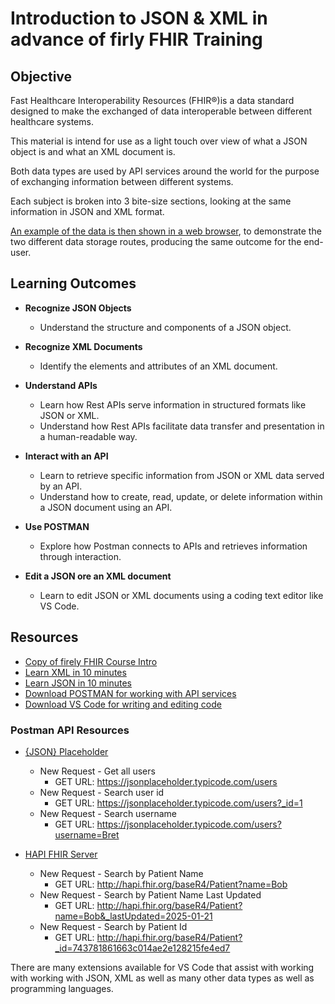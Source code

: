 # Introduction to JSON & XML in advance of firly FHIR Training

## Objective

Fast Healthcare Interoperability Resources (FHIR®)is a data standard designed to make the exchanged of data interoperable between different healthcare systems.

This material is intend for use as a light touch over view of what a JSON object is and what an XML document is.

Both data types are used by API services around the world for the purpose of exchanging information between different systems.

Each subject is broken into 3 bite-size sections, looking at the same information in JSON and XML format.

[An example of the data is then shown in a web browser](https://ddeveloper72.github.io/JSON-XML_intro/), to demonstrate the two different data storage routes, producing the same outcome for the end-user.

## Learning Outcomes

- **Recognize JSON Objects**
  - Understand the structure and components of a JSON object.

- **Recognize XML Documents**
  - Identify the elements and attributes of an XML document.
  
- **Understand APIs**
  - Learn how Rest APIs serve information in structured formats like JSON or XML.
  - Understand how Rest APIs facilitate data transfer and presentation in a human-readable way.

- **Interact with an API**
  - Learn to retrieve specific information from JSON or XML data served by an API.
  - Understand how to create, read, update, or delete information within a JSON document using an API.

- **Use POSTMAN**
  - Explore how Postman connects to APIs and retrieves information through interaction.

- **Edit a JSON ore an XML document**
  - Learn to edit JSON or XML documents using a coding text editor like VS Code.

## Resources

- [Copy of firely FHIR Course Intro](https://app.mural.co/t/firely9202/m/firely9202/1714390227687/f7fda9422d30669a2dd251b53e68586f2281fec9)
- [Learn XML in 10 minutes](https://www.youtube.com/watch?v=1JblVElt5K0)
- [Learn JSON in 10 minutes](https://www.youtube.com/watch?v=iiADhChRriM)
- [Download POSTMAN for working with API services](https://www.postman.com/downloads/)
- [Download VS Code for writing and editing code](https://code.visualstudio.com/download)

### Postman API Resources

- [{JSON} Placeholder](https://jsonplaceholder.typicode.com/)
  - New Request - Get all users
    - GET URL: https://jsonplaceholder.typicode.com/users
  - New Request - Search user id
    - GET URL: https://jsonplaceholder.typicode.com/users?_id=1
  - New Request - Search username
    - GET URL: https://jsonplaceholder.typicode.com/users?username=Bret

- [HAPI FHIR Server](http://hapi.fhir.org/)
  - New Request - Search by Patient Name
    - GET URL: http://hapi.fhir.org/baseR4/Patient?name=Bob
  - New Request - Search by Patient Name Last Updated
    - GET URL: http://hapi.fhir.org/baseR4/Patient?name=Bob&_lastUpdated=2025-01-21
  - New Request - Search by Patient Id
    - GET URL: http://hapi.fhir.org/baseR4/Patient?_id=743781861663c014ae2e128215fe4ed7

There are many extensions available for VS Code that assist with working with working with JSON, XML as well as many other data types as well as programming languages.
